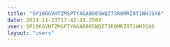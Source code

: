 ```yaml
---
title: "SP106GVHTZMSPTYAGAB065WQZ73R0MRZ8T1WHJSX6"
date: 2024-11-23T17:42:21.250Z
user: SP106GVHTZMSPTYAGAB065WQZ73R0MRZ8T1WHJSX6
layout: "users"
---
```

    